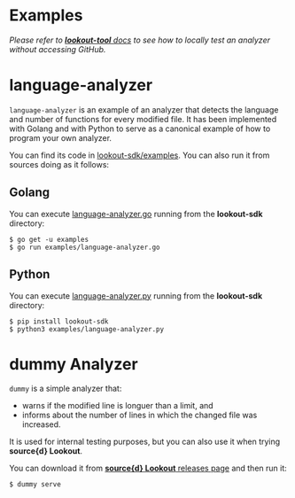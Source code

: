 # Examples

_Please refer to [**lookout-tool** docs](lookout-tool.md) to see how to locally test an analyzer without accessing GitHub._

# language-analyzer

`language-analyzer` is an example of an analyzer that detects the language and number of functions for every modified file. It has been implemented with Golang and with Python to serve as a canonical example of how to program your own analyzer.

You can find its code in [lookout-sdk/examples](https://github.com/src-d/lookout-sdk/blob/master/examples). You can also run it from sources doing as it follows:

## Golang

You can execute [language-analyzer.go](https://github.com/src-d/lookout-sdk/blob/master/examples/language-analyzer.go) running from the **lookout-sdk** directory:

```shell
$ go get -u examples
$ go run examples/language-analyzer.go
```

## Python

You can execute [language-analyzer.py](https://github.com/src-d/lookout-sdk/blob/master/examples/language-analyzer.py) running from the **lookout-sdk** directory:

```shell
$ pip install lookout-sdk
$ python3 examples/language-analyzer.py
```

# dummy Analyzer

`dummy` is a simple analyzer that:
- warns if the modified line is longuer than a limit, and
- informs about the number of lines in which the changed file was increased.

It is used for internal testing purposes, but you can also use it when trying **source{d} Lookout**.

You can download it from [**source{d} Lookout** releases page](https://github.com/src-d/lookout/releases) and then run it:

```shell
$ dummy serve
```
